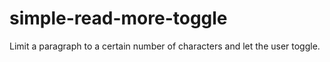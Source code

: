 # simple-read-more-toggle
Limit a paragraph to a certain number of characters and let the user toggle.
